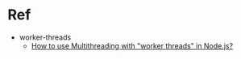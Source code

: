 # Ref
- worker-threads
  - [How to use Multithreading with "worker threads" in Node.js?](https://youtu.be/MuwJJrfIfsU?si=-eo7NoYjEXiSyYxg)